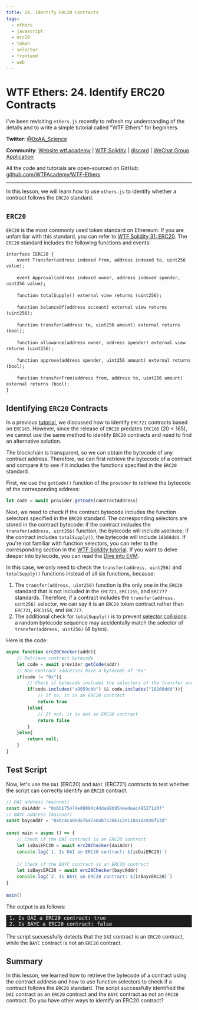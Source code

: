```yaml
---
title: 24. Identify ERC20 Contracts
tags:
  - ethers
  - javascript
  - erc20
  - token
  - selector
  - frontend
  - web
---
```


# WTF Ethers: 24. Identify ERC20 Contracts

I've been revisiting `ethers.js` recently to refresh my understanding of the details and to write a simple tutorial called "WTF Ethers" for beginners.

**Twitter**: [@0xAA_Science](https://twitter.com/0xAA_Science)

**Community**: [Website wtf.academy](https://wtf.academy) | [WTF Solidity](https://github.com/AmazingAng/WTFSolidity) | [discord](https://discord.gg/5akcruXrsk) | [WeChat Group Application](https://docs.google.com/forms/d/e/1FAIpQLSe4KGT8Sh6sJ7hedQRuIYirOoZK_85miz3dw7vA1-YjodgJ-A/viewform?usp=sf_link)

All the code and tutorials are open-sourced on GitHub: [github.com/WTFAcademy/WTF-Ethers](https://github.com/WTFAcademy/WTF-Ethers)

-----

In this lesson, we will learn how to use `ethers.js` to identify whether a contract follows the `ERC20` standard.

## `ERC20`

`ERC20` is the most commonly used token standard on Ethereum. If you are unfamiliar with this standard, you can refer to [WTF Solidity 31: ERC20](https://github.com/AmazingAng/WTF-Solidity/blob/main/31_ERC20/readme.md). The `ERC20` standard includes the following functions and events:
```solidity
interface IERC20 {
    event Transfer(address indexed from, address indexed to, uint256 value);

    event Approval(address indexed owner, address indexed spender, uint256 value);

    function totalSupply() external view returns (uint256);

    function balanceOf(address account) external view returns (uint256);

    function transfer(address to, uint256 amount) external returns (bool);

    function allowance(address owner, address spender) external view returns (uint256);

    function approve(address spender, uint256 amount) external returns (bool);

    function transferFrom(address from, address to, uint256 amount) external returns (bool);
}
```

## Identifying `ERC20` Contracts
In a previous [tutorial](https://github.com/WTFAcademy/WTF-Ethers/blob/main/12_ERC721Check/readme.md), we discussed how to identify `ERC721` contracts based on `ERC165`. However, since the release of `ERC20` predates `ERC165` (20 < 165), we cannot use the same method to identify `ERC20` contracts and need to find an alternative solution.

The blockchain is transparent, so we can obtain the bytecode of any contract address. Therefore, we can first retrieve the bytecode of a contract and compare it to see if it includes the functions specified in the `ERC20` standard.

First, we use the `getCode()` function of the `provider` to retrieve the bytecode of the corresponding address:
```js
let code = await provider.getCode(contractAddress)
```

Next, we need to check if the contract bytecode includes the function selectors specified in the `ERC20` standard. The corresponding selectors are stored in the contract bytecode: if the contract includes the `transfer(address, uint256)` function, the bytecode will include `a9059cbb`; if the contract includes `totalSupply()`, the bytecode will include `18160ddd`. If you're not familiar with function selectors, you can refer to the corresponding section in the [WTF Solidity tutorial](https://github.com/AmazingAng/WTF-Solidity/blob/main/29_Selector/readme.md). If you want to delve deeper into bytecode, you can read the [Dive into EVM](https://github.com/AmazingAng/WTFSolidity/blob/main/Topics/Translation/DiveEVM2017).

In this case, we only need to check the `transfer(address, uint256)` and `totalSupply()` functions instead of all six functions, because:
1. The `transfer(address, uint256)` function is the only one in the `ERC20` standard that is not included in the `ERC721`, `ERC1155`, and `ERC777` standards. Therefore, if a contract includes the `transfer(address, uint256)` selector, we can say it is an `ERC20` token contract rather than `ERC721`, `ERC1155`, and `ERC777`.
2. The additional check for `totalSupply()` is to prevent [selector collisions](https://github.com/AmazingAng/WTFSolidity/blob/main/S01_ReentrancyAttack/readme.md): a random bytecode sequence may accidentally match the selector of `transfer(address, uint256)` (4 bytes).

Here is the code:
```js
async function erc20Checker(addr){
    // Retrieve contract bytecode
    let code = await provider.getCode(addr)
    // Non-contract addresses have a bytecode of "0x"
    if(code != "0x"){
        // Check if bytecode includes the selectors of the transfer and totalSupply functions
        if(code.includes("a9059cbb") && code.includes("18160ddd")){
            // If so, it is an ERC20 contract
            return true
        }else{
            // If not, it is not an ERC20 contract
            return false
        }
    }else{
        return null;
    }
}
```

## Test Script

Now, let's use the `DAI` (ERC20) and `BAYC` (ERC721) contracts to test whether the script can correctly identify an `ERC20` contract.

```js
// DAI address (mainnet)
const daiAddr = "0x6b175474e89094c44da98b954eedeac495271d0f"
// BAYC address (mainnet)
const baycAddr = "0xbc4ca0eda7647a8ab7c2061c2e118a18a936f13d"

const main = async () => {
    // Check if the DAI contract is an ERC20 contract
    let isDaiERC20 = await erc20Checker(daiAddr)
    console.log(`1. Is DAI an ERC20 contract: ${isDaiERC20}`)

    // Check if the BAYC contract is an ERC20 contract
    let isBaycERC20 = await erc20Checker(baycAddr)
    console.log(`2. Is BAYC an ERC20 contract: ${isBaycERC20}`)
}

main()
```

The output is as follows:

![](./img/24-1.png)

The script successfully detects that the `DAI` contract is an `ERC20` contract, while the `BAYC` contract is not an `ERC20` contract.

## Summary

In this lesson, we learned how to retrieve the bytecode of a contract using the contract address and how to use function selectors to check if a contract follows the `ERC20` standard. The script successfully identified the `DAI` contract as an `ERC20` contract and the `BAYC` contract as not an `ERC20` contract. Do you have other ways to identify an ERC20 contract?